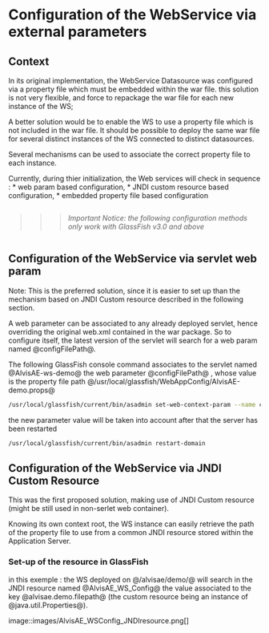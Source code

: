 # Configuration of the WebService via external parameters

## Context

In its original implementation, the WebService Datasource was configured via a property file which must be embedded within the war file.
this solution is not very flexible, and force to repackage the war file for each new instance of the WS;

A better solution would be to enable the WS to use a property file which is not included in the war file. 
It should be possible to deploy the same war file for several distinct instances of the WS connected to distinct datasources.

Several mechanisms can be used to associate the correct property file to each instance.

Currently, during thier initialization, the Web services will check in sequence :
	* web param based configuration,
	* JNDI custom resource based configuration,
	* embedded property file based configuration


<pre></pre>
>>>*Important Notice: the following configuration methods only work with GlassFish v3.0 and above*
<pre></pre>

## Configuration of the WebService via servlet web param

Note: This is the preferred solution, since it is easier to set up than the mechanism based on JNDI Custom resource described in the following section.

A web parameter can be associated to any already deployed servlet, hence overriding the original web.xml contained in the war package.
So to configure itself, the latest version of the servlet will search for a web param named @configFilePath@.

The following GlassFish console command associates to the servlet named @AlvisAE-ws-demo@ the web parameter @configFilePath@ , whose value is the property file path @/usr/local/glassfish/WebAppConfig/AlvisAE-demo.props@ 
```sh
/usr/local/glassfish/current/bin/asadmin set-web-context-param --name configFilePath --value '/usr/local/glassfish/WebAppConfig/AlvisAE-demo.props' 'AlvisAE-ws-demo'
``` 

the new parameter value will be taken into account after that the server has been restarted
```sh 
/usr/local/glassfish/current/bin/asadmin restart-domain 
``` 


## Configuration of the WebService via JNDI Custom Resource

This was the first proposed solution, making use of JNDI Custom resource (might be still used in non-serlet web container).


Knowing its own context root, the WS instance can easily retrieve the path of the property file to use from a common JNDI resource stored within the Application Server.


### Set-up of the resource in GlassFish

in this exemple :
the WS deployed on @/alvisae/demo/@ will search in the JNDI resource named @AlvisAE_WS_Config@ the value associated to the key @alvisae.demo.filepath@ 
(the custom resource being an instance of @java.util.Properties@).


image::images/AlvisAE_WSConfig_JNDIresource.png[]





